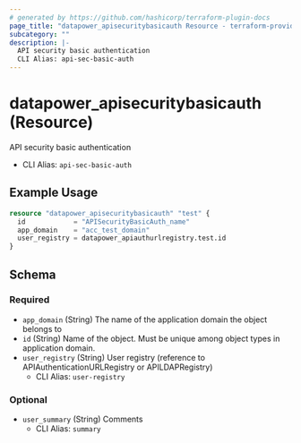 ```yaml
---
# generated by https://github.com/hashicorp/terraform-plugin-docs
page_title: "datapower_apisecuritybasicauth Resource - terraform-provider-datapower"
subcategory: ""
description: |-
  API security basic authentication
  CLI Alias: api-sec-basic-auth
---
```


# datapower_apisecuritybasicauth (Resource)

API security basic authentication
  - CLI Alias: `api-sec-basic-auth`

## Example Usage

```terraform
resource "datapower_apisecuritybasicauth" "test" {
  id            = "APISecurityBasicAuth_name"
  app_domain    = "acc_test_domain"
  user_registry = datapower_apiauthurlregistry.test.id
}
```

<!-- schema generated by tfplugindocs -->
## Schema

### Required

- `app_domain` (String) The name of the application domain the object belongs to
- `id` (String) Name of the object. Must be unique among object types in application domain.
- `user_registry` (String) User registry (reference to APIAuthenticationURLRegistry or APILDAPRegistry)
  - CLI Alias: `user-registry`

### Optional

- `user_summary` (String) Comments
  - CLI Alias: `summary`
